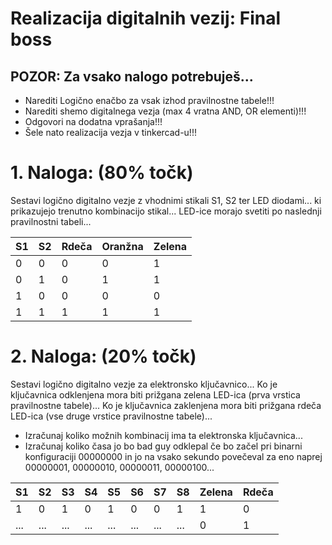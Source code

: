 # Realizacija digitalnih vezij: Final boss

## POZOR: Za vsako nalogo potrebuješ...
* Narediti Logično enačbo za vsak izhod pravilnostne tabele!!!
* Narediti shemo digitalnega vezja (max 4 vratna AND, OR elementi)!!!
* Odgovori na dodatna vprašanja!!!
* Šele nato realizacija vezja v tinkercad-u!!!

# 1. Naloga: (80% točk)

Sestavi logično digitalno vezje z vhodnimi stikali S1, S2 ter LED diodami...
ki prikazujejo trenutno kombinacijo stikal...
LED-ice morajo svetiti po naslednji pravilnostni tabeli...

| S1 | S2 | Rdeča | Oranžna | Zelena |
|----|----|-------|---------|--------|
| 0  | 0  | 0     | 0       | 1      |
| 0  | 1  | 0     | 1       | 1      |
| 1  | 0  | 0     | 0       | 0      |
| 1  | 1  | 1     | 1       | 1      |

# 2. Naloga: (20% točk)

Sestavi logično digitalno vezje za elektronsko ključavnico...
Ko je ključavnica odklenjena mora biti prižgana zelena LED-ica (prva vrstica pravilnostne tabele)...
Ko je ključavnica zaklenjena mora biti prižgana rdeča LED-ica (vse druge vrstice pravilnostne tabele)...

* Izračunaj koliko možnih kombinacij ima ta elektronska ključavnica...
* Izračunaj koliko časa jo bo bad guy odklepal če bo začel pri binarni konfiguraciji 00000000 in jo na vsako sekundo povečeval za eno naprej 00000001, 00000010, 00000011, 00000100...

| S1  | S2  | S3  | S4  | S5  | S6  | S7  | S8  | Zelena | Rdeča |
|-----|-----|-----|-----|-----|-----|-----|-----|--------|-------|
| 1   | 0   | 1   | 0   | 1   | 0   | 0   | 1   | 1      | 0     |
| ... | ... | ... | ... | ... | ... | ... | ... | 0      | 1     |
